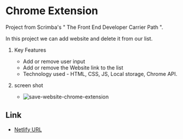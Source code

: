 # Chrome Extension

Project from Scrimba's " The Front End Developer Carrier Path ".

In this project we can add website and delete it from our list.

1. Key Features
   - Add or remove user input
   - Add or remove the Website link to the list
   - Technology used - HTML, CSS, JS, Local storage, Chrome API.
  
2. screen shot

   - ![save-website-chrome-extension](https://github.com/harshnaikAI/Chrome-extension-app/assets/124079700/ba205017-87ab-46a7-91d9-9caafa57dec0)
  
  
## Link 

   - [Netlify URL](https://chrome-extension-app-scrimb-pro.netlify.app/)
